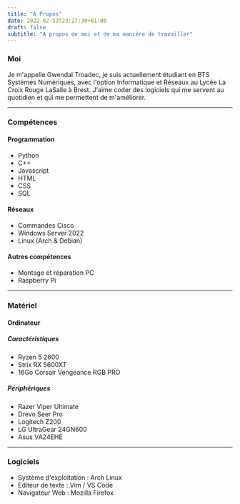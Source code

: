 ```yaml
---
title: "A Propos"
date: 2022-02-13T23:27:30+01:00
draft: false
subtitle: "A propos de moi et de ma manière de travailler"
---
```


### Moi

Je m'appelle Gwendal Troadec, je suis actuellement étudiant en BTS Systèmes Numériques, avec l'option Informatique et Réseaux au Lycée La Croix Rouge LaSalle à Brest.
J'aime coder des logiciels qui me servent au quotidien et qui me permettent de m'améliorer.

---
### Compétences

#### Programmation

- Python
- C++
- Javascript
- HTML
- CSS
- SQL

#### Réseaux

- Commandes Cisco
- Windows Server 2022
- Linux (Arch & Debian)

#### Autres compétences

- Montage et réparation PC
- Raspberry Pi

---
### Matériel

#### Ordinateur

##### Caractéristiques
- Ryzen 5 2600
- Strix RX 5600XT
- 16Go Corsair Vengeance RGB PRO

##### Périphériques
- Razer Viper Ultimate
- Drevo Seer Pro
- Logitech Z200
- LG UltraGear 24GN600
- Asus VA24EHE

---
### Logiciels
- Système d'exploitation : Arch Linux
- Editeur de texte : Vim / VS Code
- Navigateur Web : Mozilla Firefox